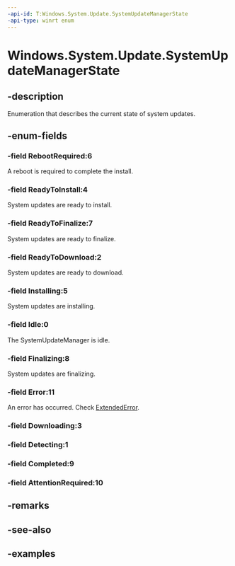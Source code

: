 ```yaml
---
-api-id: T:Windows.System.Update.SystemUpdateManagerState
-api-type: winrt enum
---
```


<!-- Enumeration syntax.
public enum SystemUpdateManagerState : int 
-->

# Windows.System.Update.SystemUpdateManagerState

## -description
Enumeration that describes the current state of system updates.

## -enum-fields
### -field RebootRequired:6
A reboot is required to complete the install.

### -field ReadyToInstall:4
System updates are ready to install.

### -field ReadyToFinalize:7
System updates are ready to finalize.

### -field ReadyToDownload:2
System updates are ready to download.

### -field Installing:5
System updates are installing.

### -field Idle:0
The SystemUpdateManager is idle.

### -field Finalizing:8
System updates are finalizing.

### -field Error:11
An error has occurred. Check [ExtendedError](systemupdatemanager_extendederror.md).

### -field Downloading:3

### -field Detecting:1

### -field Completed:9

### -field AttentionRequired:10

## -remarks

## -see-also

## -examples


